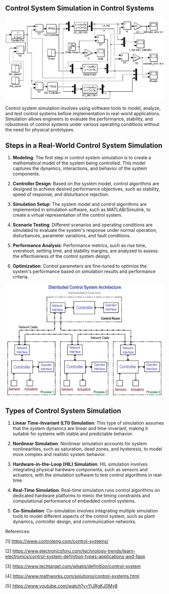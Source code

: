 
## Control System Simulation in Control Systems

![alt text](image.png)

Control system simulation involves using software tools to model, analyze, and test control systems before implementation in real-world applications. Simulation allows engineers to evaluate the performance, stability, and robustness of control systems under various operating conditions without the need for physical prototypes.

## Steps in a Real-World Control System Simulation

1. **Modeling**: The first step in control system simulation is to create a mathematical model of the system being controlled. This model captures the dynamics, interactions, and behavior of the system components.

2. **Controller Design**: Based on the system model, control algorithms are designed to achieve desired performance objectives, such as stability, speed of response, and disturbance rejection.

3. **Simulation Setup**: The system model and control algorithms are implemented in simulation software, such as MATLAB/Simulink, to create a virtual representation of the control system.

4. **Scenario Testing**: Different scenarios and operating conditions are simulated to evaluate the system's response under normal operation, disturbances, parameter variations, and fault conditions.

5. **Performance Analysis**: Performance metrics, such as rise time, overshoot, settling time, and stability margins, are analyzed to assess the effectiveness of the control system design.

6. **Optimization**: Control parameters are fine-tuned to optimize the system's performance based on simulation results and performance criteria.

![alt text](image-2.png)

## Types of Control System Simulation

1. **Linear Time-Invariant (LTI) Simulation**: This type of simulation assumes that the system dynamics are linear and time-invariant, making it suitable for systems with stable and predictable behavior.

2. **Nonlinear Simulation**: Nonlinear simulation accounts for system nonlinearities, such as saturation, dead zones, and hysteresis, to model more complex and realistic system behavior.

3. **Hardware-in-the-Loop (HIL) Simulation**: HIL simulation involves integrating physical hardware components, such as sensors and actuators, with the simulation software to test control algorithms in real-time.

4. **Real-Time Simulation**: Real-time simulation runs control algorithms on dedicated hardware platforms to mimic the timing constraints and computational performance of embedded control systems.

5. **Co-Simulation**: Co-simulation involves integrating multiple simulation tools to model different aspects of the control system, such as plant dynamics, controller design, and communication networks.


References:

[1] https://www.controleng.com/control-systems/

[2] https://www.electronicsforu.com/technology-trends/learn-electronics/control-system-definition-types-applications-and-faqs

[3] https://www.techtarget.com/whatis/definition/control-system

[4] https://www.mathworks.com/solutions/control-systems.html

[5] https://www.youtube.com/watch?v=YiJRgKJ0My8